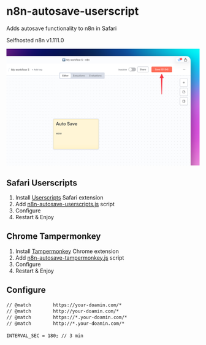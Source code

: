 # n8n-autosave-userscript

Adds autosave functionality to n8n in Safari

Selfhosted n8n v1.111.0

![Demo Image](demo-img.png)

## Safari Userscripts

1. Install [Userscripts](https://apps.apple.com/us/app/userscripts/id1463298887) Safari extension
2. Add [n8n-autosave-userscripts.js](n8n-autosave-userscripts.js) script
3. Configure
4. Restart & Enjoy

## Chrome Tampermonkey

1. Install [Tampermonkey](https://www.tampermonkey.net/) Chrome extension
2. Add [n8n-autosave-tampermonkey.js](n8n-autosave-tampermonkey.js) script
3. Configure
4. Restart & Enjoy


## Configure

```
// @match        https://your-doamin.com/*
// @match        http://your-doamin.com/*
// @match        https://*.your-doamin.com/*
// @match        http://*.your-doamin.com/*

INTERVAL_SEC = 180; // 3 min
```
